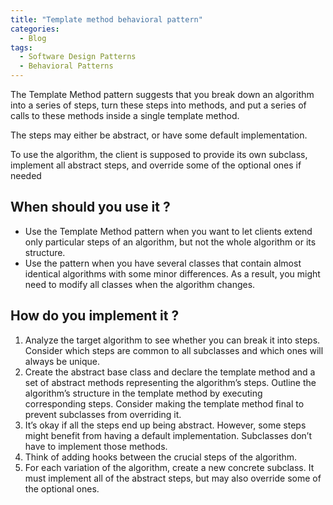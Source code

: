 ```yaml
---
title: "Template method behavioral pattern"
categories:
  - Blog
tags:
  - Software Design Patterns
  - Behavioral Patterns
---
```

The Template Method pattern suggests that you break down an algorithm into a series of steps, turn these steps into methods, and put a series of calls to these methods inside a single template method. 

The steps may either be abstract, or have some default implementation. 

To use the algorithm, the client is supposed to provide its own subclass, implement all abstract steps, and override some of the optional ones if needed

<h2>When should you use it ? </h2>

<ul>
<li>Use the Template Method pattern when you want to let clients extend only particular steps of an algorithm, but not the whole algorithm or its structure.</li>

<li>Use the pattern when you have several classes that contain almost identical algorithms with some minor differences. As a result, you might need to modify all classes when the algorithm changes.</li>
</ul>

<h2> How do you implement it ? </h2>

<ol>

<li>Analyze the target algorithm to see whether you can break it into steps. Consider which steps are common to all subclasses and which ones will always be unique.</li>

<li>Create the abstract base class and declare the template method and a set of abstract methods representing the algorithm’s steps. Outline the algorithm’s structure in the template method by executing corresponding steps. Consider making the template method final to prevent subclasses from overriding it.</li>

<li>It’s okay if all the steps end up being abstract. However, some steps might benefit from having a default implementation. Subclasses don’t have to implement those methods.</li>

<li>Think of adding hooks between the crucial steps of the algorithm.</li>

<li>For each variation of the algorithm, create a new concrete subclass. It must implement all of the abstract steps, but may also override some of the optional ones.</li>

</ol>


